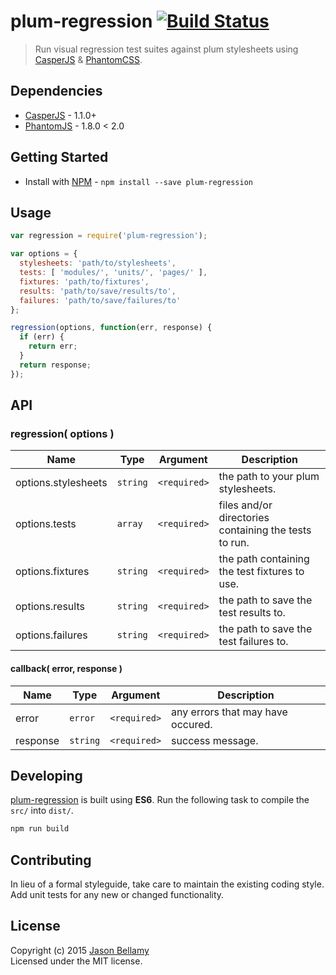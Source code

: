 # plum-regression [![Build Status](https://travis-ci.org/plum-css/plum-regression.png?branch=master)](https://travis-ci.org/plum-css/plum-regression)

> Run visual regression test suites against plum stylesheets using [CasperJS](http://casperjs.org/) & [PhantomCSS](https://github.com/Huddle/PhantomCSS).


## Dependencies
- [CasperJS](http://casperjs.org/) - 1.1.0+
- [PhantomJS](http://phantomjs.org/) - 1.8.0 < 2.0


## Getting Started

- Install with [NPM](https://www.npmjs.org/) - `npm install --save plum-regression`


## Usage

```javascript
var regression = require('plum-regression');

var options = {
  stylesheets: 'path/to/stylesheets',
  tests: [ 'modules/', 'units/', 'pages/' ],
  fixtures: 'path/to/fixtures',
  results: 'path/to/save/results/to',
  failures: 'path/to/save/failures/to'
};

regression(options, function(err, response) {
  if (err) {
    return err;
  }
  return response;
});
```


## API

### regression( options )

Name                | Type     | Argument     | Description
--------------------|----------|--------------|------------
options.stylesheets | `string` | `<required>` | the path to your plum stylesheets.
options.tests       | `array`  | `<required>` | files and/or directories containing the tests to run.
options.fixtures    | `string` | `<required>` | the path containing the test fixtures to use.
options.results     | `string` | `<required>` | the path to save the test results to.
options.failures    | `string` | `<required>` | the path to save the test failures to.

#### callback( error, response )

Name     | Type       | Argument     | Description
---------|------------|--------------|------------
error    | `error`    | `<required>` | any errors that may have occured.
response | `string`   | `<required>` | success message.


## Developing

[plum-regression](https://github.com/plum-css/plum-regression) is built using **ES6**. Run the following task to compile the `src/` into `dist/`.

```bash
npm run build
```


## Contributing
In lieu of a formal styleguide, take care to maintain the existing coding style. Add unit tests for any new or changed functionality.


## License
Copyright (c) 2015 [Jason Bellamy ](http://jasonbellamy.com)  
Licensed under the MIT license.
